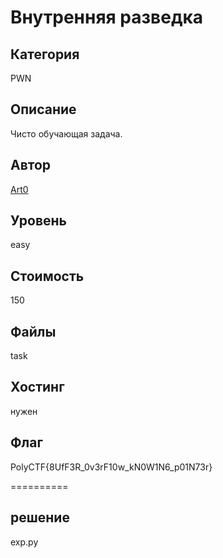 # Внутренняя разведка


## Категория
PWN
## Описание
Чисто обучающая задача.
## Автор
[Art0](https://t.me/vchabk0)
## Уровень
easy
## Стоимость
150
## Файлы
task
## Хостинг
нужен
## Флаг
PolyCTF{8UfF3R_0v3rF10w_kN0W1N6_p01N73r}

==========
## решение
exp.py
